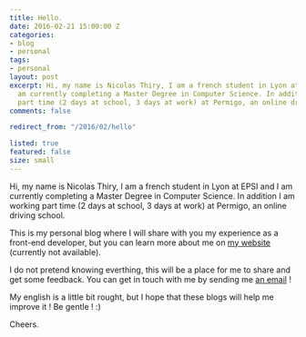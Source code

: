 ```yaml
---
title: Hello.
date: 2016-02-21 15:00:00 Z
categories:
- blog
- personal
tags:
- personal
layout: post
excerpt: Hi, my name is Nicolas Thiry, I am a french student in Lyon at EPSI and I
  am currently completing a Master Degree in Computer Science. In addition I am working
  part time (2 days at school, 3 days at work) at Permigo, an online driving school.
comments: false

redirect_from: "/2016/02/hello"

listed: true
featured: false
size: small
---
```


Hi, my name is Nicolas Thiry, I am a french student in Lyon at EPSI and I am currently completing a Master Degree in Computer Science. In addition I am working part time (2 days at school, 3 days at work) at Permigo, an online driving school.

This is my personal blog where I will share with you my experience as a front-end developer, but you can learn more about me on [my website](http://www.nicolasthy.com) (currently not available).

I do not pretend knowing everthing, this will be a place for me to share and get some feedback. You can get in touch with me by sending me [an email](mailto:n.thiry92@gmail.com) !

My english is a little bit rought, but I hope that these blogs will help me improve it ! Be gentle ! :)

Cheers.
